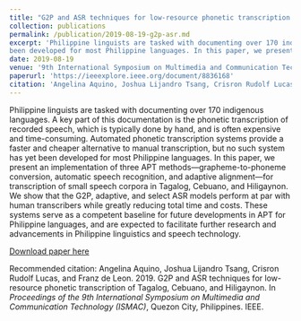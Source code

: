 ```yaml
---
title: "G2P and ASR techniques for low-resource phonetic transcription of Tagalog, Cebuano, and Hiligaynon"
collection: publications
permalink: /publication/2019-08-19-g2p-asr.md
excerpt: 'Philippine linguists are tasked with documenting over 170 indigenous languages. A key part of this documentation is the phonetic transcription of recorded speech, which is typically done by hand, and is often expensive and time-consuming. Automated phonetic transcription systems provide a faster and cheaper alternative to manual transcription, but no such system has yet
been developed for most Philippine languages. In this paper, we present an implementation of three APT methods—grapheme-to-phoneme conversion, automatic speech recognition, and adaptive alignment—for transcription of small speech corpora in Tagalog, Cebuano, and Hiligaynon. We show that the G2P, adaptive, and select ASR models perform at par with human transcribers while greatly reducing total time and costs. These systems serve as a competent baseline for future developments in APT for Philippine languages, and are expected to facilitate further research and advancements in Philippine linguistics and speech technology.'
date: 2019-08-19
venue: '9th International Symposium on Multimedia and Communication Technology (ISMAC)'
paperurl: 'https://ieeexplore.ieee.org/document/8836168'
citation: 'Angelina Aquino, Joshua Lijandro Tsang, Crisron Rudolf Lucas, and Franz de Leon. 2019. G2P and ASR techniques for low-resource phonetic transcription of Tagalog, Cebuano, and Hiligaynon. In  <i>Proceedings of the 9th International Symposium on Multimedia and Communication Technology (ISMAC)</i>, Quezon City, Philippines. IEEE.'
---
```

Philippine linguists are tasked with documenting over 170 indigenous languages. A key part of this documentation is the phonetic transcription of recorded speech, which is typically done by hand, and is often expensive and time-consuming. Automated phonetic transcription systems provide a faster and cheaper alternative to manual transcription, but no such system has yet
been developed for most Philippine languages. In this paper, we present an implementation of three APT methods—grapheme-to-phoneme conversion, automatic speech recognition, and adaptive alignment—for transcription of small speech corpora in Tagalog, Cebuano, and Hiligaynon. We show that the G2P, adaptive, and select ASR models perform at par with human transcribers while greatly reducing total time and costs. These systems serve as a competent baseline for future developments in APT for Philippine languages, and are expected to facilitate further research and advancements in Philippine linguistics and speech technology.

[Download paper here](https://ieeexplore.ieee.org/document/8836168)

Recommended citation: Angelina Aquino, Joshua Lijandro Tsang, Crisron Rudolf Lucas, and Franz de Leon. 2019. G2P and ASR techniques for low-resource phonetic transcription of Tagalog, Cebuano, and Hiligaynon. In  <i>Proceedings of the 9th International Symposium on Multimedia and Communication Technology (ISMAC)</i>, Quezon City, Philippines. IEEE.
